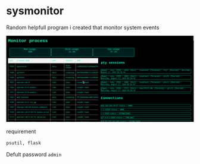 # sysmonitor
Random helpfull  program i created that monitor system events


![Screenshot](/img/img1.png)

requirement
```sh
psutil, flask
```

Defult password `admin` 

